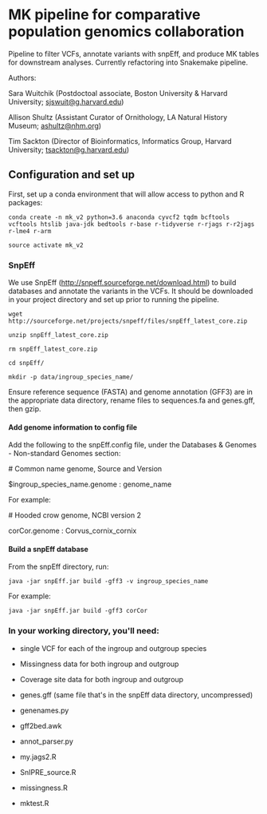 # MK pipeline for comparative population genomics collaboration 

Pipeline to filter VCFs, annotate variants with snpEff, and produce MK tables for downstream analyses. Currently refactoring into Snakemake pipeline. 

Authors: 


Sara Wuitchik (Postdoctoal associate, Boston University & Harvard University; sjswuit@g.harvard.edu)  

Allison Shultz (Assistant Curator of Ornithology, LA Natural History Museum; ashultz@nhm.org)

Tim Sackton (Director of Bioinformatics, Informatics Group, Harvard University; tsackton@g.harvard.edu)

## Configuration and set up

First, set up a conda environment that will allow access to python and R packages:

```conda create -n mk_v2 python=3.6 anaconda cyvcf2 tqdm bcftools vcftools htslib java-jdk bedtools r-base r-tidyverse r-rjags r-r2jags r-lme4 r-arm```

```source activate mk_v2```

### SnpEff

We use SnpEff (http://snpeff.sourceforge.net/download.html) to build databases and annotate the variants in the VCFs. It should be downloaded in your project directory and set up prior to running the pipeline.

```wget http://sourceforge.net/projects/snpeff/files/snpEff_latest_core.zip```

```unzip snpEff_latest_core.zip```

```rm snpEff_latest_core.zip``` 

```cd snpEff/```

```mkdir -p data/ingroup_species_name/```

Ensure reference sequence (FASTA) and genome annotation (GFF3) are in the appropriate data directory, rename files to sequences.fa and genes.gff, then gzip.

#### Add genome information to config file

Add the following to the snpEff.config file, under the Databases & Genomes - Non-standard Genomes section:

\# Common name genome, Source and Version

$ingroup_species_name.genome : genome_name

For example: 

\# Hooded crow genome, NCBI version 2

corCor.genome : Corvus_cornix_cornix


#### Build a snpEff database

From the snpEff directory, run: 

```java -jar snpEff.jar build -gff3 -v ingroup_species_name```  

For example:  

```java -jar snpEff.jar build -gff3 corCor```

### In your working directory, you'll need: 

- single VCF for each of the ingroup and outgroup species  

- Missingness data for both ingroup and outgroup

- Coverage site data for both ingroup and outgroup

- genes.gff (same file that's in the snpEff data directory, uncompressed)

- genenames.py

- gff2bed.awk

- annot_parser.py

- my.jags2.R 

- SnIPRE_source.R

- missingness.R

- mktest.R
